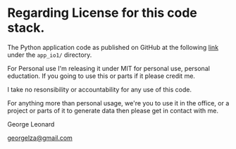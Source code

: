 # Regarding License for this code stack.


The Python application code as published on GitHub at the following [link](https://github.com/georgelza/DataPipeline-MongoDBPaimon) under the `app_io1/` directory.


For Personal use I'm releasing it under MIT for personal use, personal eductation. If you going to use this or parts if it please credit me.

I take no resonsibility or accountability for any use of this code.


For anything more than personal usage, we're you to use it in the office, or a project or parts of it to generate data then please get in contact with me. 


George Leonard

[georgelza@gmail.com](georgelza@gmail.com)